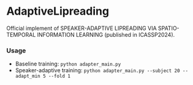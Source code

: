 # AdaptiveLipreading
Official implement of SPEAKER-ADAPTIVE LIPREADING VIA SPATIO-TEMPORAL INFORMATION LEARNING (published in ICASSP2024).
### Usage 
- Baseline training: `python adapter_main.py`
- Speaker-adaptive training: `python adapter_main.py --subject 20 --adapt_min 5 --fold 1`
